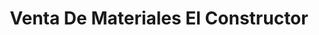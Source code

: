 ---
title: "Venta De Materiales El Constructor"
url: /atiquizaya/venta-de-materiales-el-constructor/
shop: hágalo usted mismo
---